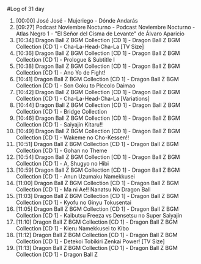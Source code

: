 #Log of 31 day

1. [00:00] José José - Mujeriego - Dónde Andarás
1. [09:27] Podcast Noviembre Nocturno - Podcast Noviembre Nocturno - Atlas Negro 1 - "El Señor del Cisma de Levante" de Álvaro Aparicio
1. [10:34] Dragon Ball Z BGM Collection [CD 1] - Dragon Ball Z BGM Collection [CD 1] - Cha-La-Head-Cha-La [TV Size]
1. [10:36] Dragon Ball Z BGM Collection [CD 1] - Dragon Ball Z BGM Collection [CD 1] - Prologue & Subtitle I
1. [10:38] Dragon Ball Z BGM Collection [CD 1] - Dragon Ball Z BGM Collection [CD 1] - Ano Yo de Fight!
1. [10:41] Dragon Ball Z BGM Collection [CD 1] - Dragon Ball Z BGM Collection [CD 1] - Son Goku to Piccolo Daimao
1. [10:42] Dragon Ball Z BGM Collection [CD 1] - Dragon Ball Z BGM Collection [CD 1] - Cha-La-Head-Cha-La [Variations]
1. [10:44] Dragon Ball Z BGM Collection [CD 1] - Dragon Ball Z BGM Collection [CD 1] - Bridge Collection
1. [10:46] Dragon Ball Z BGM Collection [CD 1] - Dragon Ball Z BGM Collection [CD 1] - Saiyajin Kitaru!!
1. [10:49] Dragon Ball Z BGM Collection [CD 1] - Dragon Ball Z BGM Collection [CD 1] - Wakeme no Cho-Kessen!!
1. [10:51] Dragon Ball Z BGM Collection [CD 1] - Dragon Ball Z BGM Collection [CD 1] - Gohan no Theme
1. [10:54] Dragon Ball Z BGM Collection [CD 1] - Dragon Ball Z BGM Collection [CD 1] - A, Shugyo no Hibi
1. [10:59] Dragon Ball Z BGM Collection [CD 1] - Dragon Ball Z BGM Collection [CD 1] - Anun Uzumaku Namekkusei
1. [11:00] Dragon Ball Z BGM Collection [CD 1] - Dragon Ball Z BGM Collection [CD 1] - Ma ni Ae!! Nanatsu No Dragon Ball
1. [11:03] Dragon Ball Z BGM Collection [CD 1] - Dragon Ball Z BGM Collection [CD 1] - Kyofu no Ginyu Tokusentai
1. [11:05] Dragon Ball Z BGM Collection [CD 1] - Dragon Ball Z BGM Collection [CD 1] - Kaibutsu Freeza vs Densetsu no Super Saiyajin
1. [11:10] Dragon Ball Z BGM Collection [CD 1] - Dragon Ball Z BGM Collection [CD 1] - Kieru Namekkusei to Kibo
1. [11:12] Dragon Ball Z BGM Collection [CD 1] - Dragon Ball Z BGM Collection [CD 1] - Detekoi Tobikiri Zenkai Power! [TV Size]
1. [11:13] Dragon Ball Z BGM Collection [CD 1] - Dragon Ball Z BGM Collection [CD 1] - Dragon Ball Z
